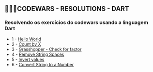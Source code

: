 ## 👩🏽‍💻CODEWARS - RESOLUTIONS - DART
### Resolvendo os exercícios do codewars usando a linguagem Dart

- 1 - [Hello World](https://www.codewars.com/kata/523b4ff7adca849afe000035) 
- 2 - [Count by X](https://www.codewars.com/kata/5513795bd3fafb56c200049e)
- 3 - [Grasshopper - Check for factor](https://www.codewars.com/kata/55cbc3586671f6aa070000fb)
- 4 - [Remove String Spaces](https://www.codewars.com/kata/57eae20f5500ad98e50002c5/dart)
- 5 - [Invert values](https://www.codewars.com/kata/5899dc03bc95b1bf1b0000ad/dart)
- 6 - [Convert String to a Number](https://www.codewars.com/kata/544675c6f971f7399a000e79/dart)